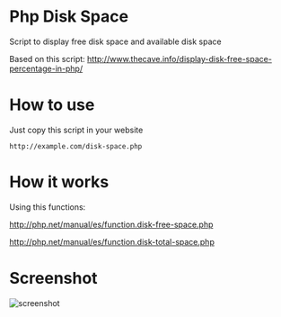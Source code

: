 # Php Disk Space
Script to display free disk space and available disk space

Based on this script: http://www.thecave.info/display-disk-free-space-percentage-in-php/

# How to use

Just copy this script in your website

	http://example.com/disk-space.php

# How it works

Using this functions:

http://php.net/manual/es/function.disk-free-space.php

http://php.net/manual/es/function.disk-total-space.php

# Screenshot

![screenshot](https://cloud.githubusercontent.com/assets/4065733/15341725/0fabe60e-1c56-11e6-942e-2bb8d059ea10.png)
